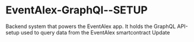 # EventAlex-GraphQl--SETUP
Backend system that powers the EventAlex app. It holds the GraphQL API-setup used to query data from the EventAlex smartcontract
Update
